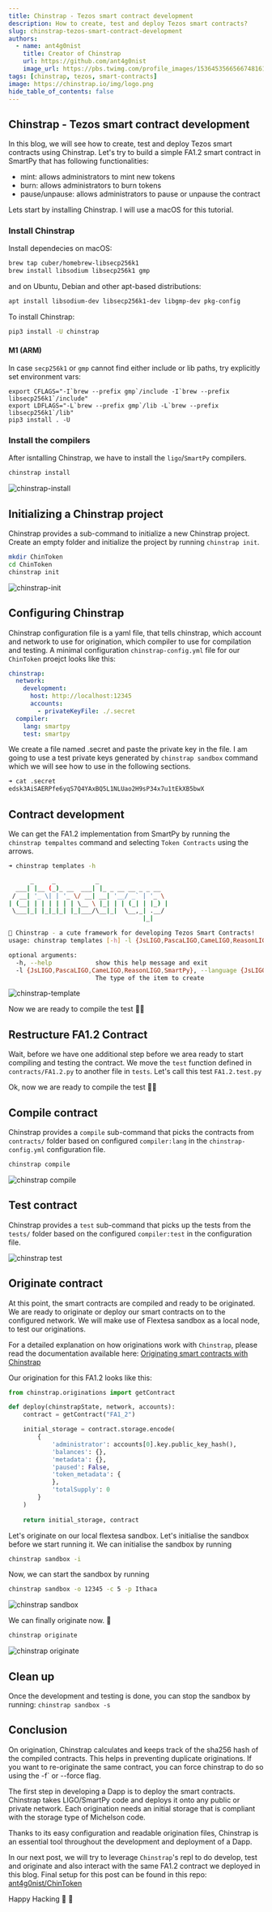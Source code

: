 ```yaml
---
title: Chinstrap - Tezos smart contract development
description: How to create, test and deploy Tezos smart contracts?
slug: chinstrap-tezos-smart-contract-development
authors:
  - name: ant4g0nist
    title: Creator of Chinstrap
    url: https://github.com/ant4g0nist
    image_url: https://pbs.twimg.com/profile_images/1536453566566748161/RTjM3OCI_400x400.jpg
tags: [chinstrap, tezos, smart-contracts]
image: https://chinstrap.io/img/logo.png
hide_table_of_contents: false
---
```



## Chinstrap - Tezos smart contract development

In this blog, we will see how to create, test and deploy Tezos smart contracts using Chinstrap. 
Let's try to build a simple FA1.2 smart contract in SmartPy that has following functionalities:

* mint: allows administrators to mint new tokens
* burn: allows administrators to burn tokens
* pause/unpause: allows administrators to pause or unpause the contract

Lets start by installing Chinstrap. I will use a macOS for this tutorial.

### Install Chinstrap

Install dependecies on macOS:
```sh
brew tap cuber/homebrew-libsecp256k1
brew install libsodium libsecp256k1 gmp
```

and on Ubuntu, Debian and other apt-based distributions:
```sh
apt install libsodium-dev libsecp256k1-dev libgmp-dev pkg-config
```

To install Chinstrap:
```sh
pip3 install -U chinstrap
```


#### M1 (ARM)
In case `secp256k1` or `gmp` cannot find either include or lib paths, try explicitly set environment vars:

```
export CFLAGS="-I`brew --prefix gmp`/include -I`brew --prefix libsecp256k1`/include"
export LDFLAGS="-L`brew --prefix gmp`/lib -L`brew --prefix libsecp256k1`/lib"
pip3 install . -U 
```

### Install the compilers 
After isntalling Chinstrap, we have to install the `ligo`/`SmartPy` compilers. 

```sh
chinstrap install
```

![chinstrap-install](/img/chinstrap-install.png)

## Initializing a Chinstrap project
Chinstrap provides a sub-command to initialize a new Chinstrap project. Create an empty folder and initialize the project by running `chinstrap init`.

```sh
mkdir ChinToken
cd ChinToken
chinstrap init
```

![chinstrap-init](/img/chinstrap-init.png)

## Configuring Chinstrap

Chinstrap configuration file is a yaml file, that tells chinstrap, which account and network to use for origination, which compiler to use for compilation and testing. A minimal configuration `chinstrap-config.yml` file for our `ChinToken` proejct looks like this:

```yaml
chinstrap:
  network:
    development:
      host: http://localhost:12345
      accounts:
        - privateKeyFile: ./.secret
  compiler:
    lang: smartpy
    test: smartpy
```

We create a file named .secret and paste the private key in the file. I am going to use a test private keys generated by `chinstrap sandbox` command which we will see how to use in the following sections.

```sh
➜ cat .secret
edsk3AiSAERPfe6yqS7Q4YAxBQ5L1NLUao2H9sP34x7u1tEkXB5bwX
```

## Contract development
We can get the FA1.2 implementation from SmartPy by running the `chinstrap tempaltes` command and selecting `Token Contracts` using the arrows.

```sh
➜ chinstrap templates -h

      _     _           _
  ___| |__ (_)_ __  ___| |_ _ __ __ _ _ __
 / __| '_ \| | '_ \/ __| __| '__/ _` | '_ \
| (__| | | | | | | \__ \ |_| | | (_| | |_) |
 \___|_| |_|_|_| |_|___/\__|_|  \__,_| .__/
                                     |_|

🐧 Chinstrap - a cute framework for developing Tezos Smart Contracts!
usage: chinstrap templates [-h] -l {JsLIGO,PascaLIGO,CameLIGO,ReasonLIGO,SmartPy}

optional arguments:
  -h, --help            show this help message and exit
  -l {JsLIGO,PascaLIGO,CameLIGO,ReasonLIGO,SmartPy}, --language {JsLIGO,PascaLIGO,CameLIGO,ReasonLIGO,SmartPy}
                        The type of the item to create
```

![chinstrap-template](/img/chinstrap-template.png)

Now we are ready to compile the test 🕺💃


## Restructure FA1.2 Contract
Wait, before we have one additional step before we area ready to start compiling and testing the contract. We move the `test` function defined in `contracts/FA1.2.py` to another file in `tests`. Let's call this test `FA1.2.test.py`

Ok, now we are ready to compile the test 🕺💃

## Compile contract

Chinstrap provides a `compile` sub-command that picks the contracts from `contracts/` folder based on configured `compiler:lang` in the `chinstrap-config.yml` configuration file.

```sh
chinstrap compile
```

![chinstrap compile](/img/chinstrap-compile.png)

## Test contract

Chinstrap provides a `test` sub-command that picks up the tests from the `tests/` folder based on the configured `compiler:test` in the configuration file.

![chinstrap test](/img/chinstrap-test.png)

## Originate contract

At this point, the smart contracts are compiled and ready to be originated. We are ready to originate or deploy our smart contracts on to the configured network. We will make use of Flextesa sandbox as a local node, to test our originations. 

For a detailed explanation on how originations work with `Chinstrap`, please read the documentation available here: [Originating smart contracts with Chinstrap](https://chinstrap.io/docs/origination)

Our origination for this FA1.2 looks like this:

```py
from chinstrap.originations import getContract

def deploy(chinstrapState, network, accounts):
    contract = getContract("FA1_2")

    initial_storage = contract.storage.encode(
        {
            'administrator': accounts[0].key.public_key_hash(), 
            'balances': {}, 
            'metadata': {}, 
            'paused': False, 
            'token_metadata': {
            }, 
            'totalSupply': 0
        }
    )
    
    return initial_storage, contract

```

Let's originate on our local flextesa sandbox. 
Let's initialise the sandbox before we start running it. We can initialise the sandbox by running
```sh
chinstrap sandbox -i
```

Now, we can start the sandbox by running
```sh
chinstrap sandbox -o 12345 -c 5 -p Ithaca
```

![chinstrap sandbox](/img/chinstrap-sandbox.png)


We can finally originate now. 🎉

```sh
chinstrap originate
```

![chinstrap originate](/img/chinstrap-originate.png)


## Clean up
Once the development and testing is done, you can stop the sandbox by running:
`chinstrap sandbox -s`


## Conclusion
On origination, Chinstrap calculates and keeps track of the sha256 hash of the compiled contracts. This helps in preventing duplicate originations. If you want to re-originate the same contract, you can force chinstrap to do so using the -f` or --force flag.

The first step in developing a Dapp is to deploy the smart contracts. Chinstrap takes LIGO/SmartPy code and deploys it onto any public or private network. Each origination needs an initial storage that is compliant with the storage type of Michelson code.

Thanks to its easy configuration and readable origination files, Chinstrap is an essential tool throughout the development and deployment of a Dapp. 

In our next post, we will try to leverage `Chinstrap`'s repl to do develop, test and originate and also interact with the same FA1.2 contract we deployed in this blog. Final setup for this post can be found in this repo: [ant4g0nist/ChinToken](https://github.com/ant4g0nist/ChinToken)

Happy Hacking 👾 🎉



